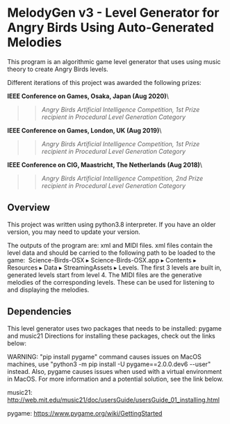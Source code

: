 # MelodyGen v3 - Level Generator for Angry Birds Using Auto-Generated Melodies

This program is an algorithmic game level generator that uses using music theory to create Angry Birds levels. 

Different iterations of this project was awarded the following prizes:

**IEEE Conference on Games, Osaka, Japan (Aug 2020)**\
>>*Angry Birds Artificial Intelligence Competition, 1st Prize recipient in Procedural Level Generation Category*
  
**IEEE Conference on Games, London, UK (Aug 2019)**\
>>*Angry Birds Artificial Intelligence Competition, 1st Prize recipient in Procedural Level Generation Category*
  
**IEEE Conference on CIG, Maastricht, The Netherlands (Aug 2018)**\
>>*Angry Birds Artificial Intelligence Competition, 2nd Prize recipient in Procedural Level Generation Category*


## Overview

This project was written using python3.8 interpreter. If you have an older version, you may need to update your version.

The outputs of the program are: xml and MIDI files. xml files contain the level data and should be carried to the following path to be loaded to the game: ⁨
Science-Birds-OSX⁩ ▸ ⁨Science-Birds-OSX.app⁩ ▸ ⁨Contents⁩ ▸ ⁨Resources⁩ ▸ ⁨Data⁩ ▸ ⁨StreamingAssets⁩ ▸ Levels. The first 3 levels 
are built in, generated levels start from level 4. The MIDI files are the generative melodies of the corresponding 
levels. These can be used for listening to and displaying the melodies.

## Dependencies

This level generator uses two packages that needs to be installed: pygame and music21
Directions for installing these packages, check out the links below:

WARNING: "pip install pygame" command causes issues on MacOS machines, use "python3 -m pip install -U pygame==2.0.0.dev6 --user" instead. 
Also, pygame causes issues when used with a virtual environment in MacOS. For more information and a potential solution, see the link below.

music21:
http://web.mit.edu/music21/doc/usersGuide/usersGuide_01_installing.html

pygame:
https://www.pygame.org/wiki/GettingStarted


